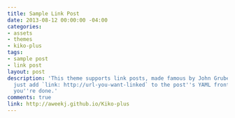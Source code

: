```yaml
---
title: Sample Link Post
date: 2013-08-12 00:00:00 -04:00
categories:
- assets
- themes
- kiko-plus
tags:
- sample post
- link post
layout: post
description: 'This theme supports link posts, made famous by John Gruber. To use,
  just add `link: http://url-you-want-linked` to the post''s YAML front matter and
  you''re done.'
comments: true
link: http://aweekj.github.io/Kiko-plus
---
```


